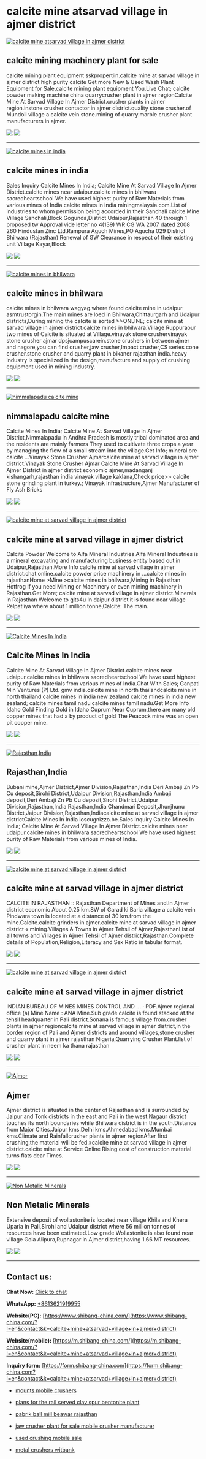 # calcite mine atsarvad village in ajmer district

<a href="https://swt.shibang-china.com/?l=en&img&k=calcite+mine+atsarvad+village+in+ajmer+district" target="_blank">![calcite mine atsarvad village in ajmer district](http://static.shibang-china.com/all-800x300/6.jpg)</a>

## calcite mining machinery plant for sale
calcite mining plant equipment sskpropertiin.calcite mine at sarvad village in ajmer district high purity calcite Get more New &amp; Used Wash Plant Equipment for Sale,calcite mining plant equipment You.Live Chat; calcite powder making machine china quarrycrusher plant in ajmer regionCalcite Mine At Sarvad Village In Ajmer District.crusher plants in ajmer region.instone crusher contactor in ajmer district.quality stone crusher.of Mundoli village a calcite vein stone.mining of quarry.marble crusher plant manufacturers in ajmer.


<a href="https://whatsapp.shibangsoft.com/WhatsApp.php" target="_blank" title="WhatsApp">![](http://static.shibang-china.com/icon/whatsapp.png)</a> <a href="https://swt.shibang-china.com/?l=en&icon&k=calcite+mine+atsarvad+village+in+ajmer+district" target="_blank">![](http://static.shibang-china.com/icon/chat-en.png)</a>

---

<a href="https://swt.shibang-china.com/?l=en&img&k=calcite+mine+atsarvad+village+in+ajmer+district" target="_blank">![calcite mines in india](http://static.shibang-china.com/all-800x300/508.jpg)</a>

## calcite mines in india
Sales Inquiry Calcite Mines In India; Calcite Mine At Sarvad Village In Ajmer District.calcite mines near udaipur.calcite mines in bhilwara sacredheartschool We have used highest purity of Raw Materials from various mines of India.calcite mines in india miningmalaysia.com.List of industries to whom permission being accorded in.their Sanchali calcite Mine Village Sanchali,Block Gogunda,District Udaipur,Rajasthan 40 through 1 proposed tw Approval vide letter no 4(139) WR CG WA 2007 dated 2008 260 Hindustan Zinc Ltd.Rampura Aguch Mines,PO Agucha 029 District Bhilwara (Rajasthan) Renewal of GW Clearance in respect of their existing unit Village Kayar,Block


<a href="https://whatsapp.shibangsoft.com/WhatsApp.php" target="_blank" title="WhatsApp">![](http://static.shibang-china.com/icon/whatsapp.png)</a> <a href="https://swt.shibang-china.com/?l=en&icon&k=calcite+mine+atsarvad+village+in+ajmer+district" target="_blank">![](http://static.shibang-china.com/icon/chat-en.png)</a>

---

<a href="https://swt.shibang-china.com/?l=en&img&k=calcite+mine+atsarvad+village+in+ajmer+district" target="_blank">![calcite mines in bhilwara](http://static.shibang-china.com/all-800x300/1214.jpg)</a>

## calcite mines in bhilwara
calcite mines in bhilwara wagyag.where found calcite mine in udaipur asmtrustorgin.The main mines are loed in Bhilwara,Chittaurgarh and Udaipur districts,During mining the calcite is sorted &gt;&gt;ONLINE; calcite mine at sarvad village in ajmer district.calcite mines in bhilwara.Village Ruppuraour two mines of Calcite is situated at Village.vinayak stone crushervinayak stone crusher ajmar dpsjcampuscarein.stone crushers in between ajmer and nagore,you can find crusher,jaw crusher,Impact crusher,CS series cone crusher.stone crusher and quarry plant in bikaner rajasthan india.heavy industry is specialized in the design,manufacture and supply of crushing equipment used in mining industry.


<a href="https://whatsapp.shibangsoft.com/WhatsApp.php" target="_blank" title="WhatsApp">![](http://static.shibang-china.com/icon/whatsapp.png)</a> <a href="https://swt.shibang-china.com/?l=en&icon&k=calcite+mine+atsarvad+village+in+ajmer+district" target="_blank">![](http://static.shibang-china.com/icon/chat-en.png)</a>

---

<a href="https://swt.shibang-china.com/?l=en&img&k=calcite+mine+atsarvad+village+in+ajmer+district" target="_blank">![nimmalapadu calcite mine](http://static.shibang-china.com/all-800x300/635.jpg)</a>

## nimmalapadu calcite mine
Calcite Mines In India; Calcite Mine At Sarvad Village In Ajmer District,Nimmalapadu in Andhra Pradesh is mostly tribal dominated area and the residents are mainly farmers They used to cultivate three crops a year by managing the flow of a small stream into the village.Get Info; mineral ore calcite …Vinayak Stone Crusher Ajmarcalcite mine at sarvad village in ajmer district.Vinayak Stone Crusher Ajmar Calcite Mine At Sarvad Village In Ajmer District in ajmer district economic ajmer,madanganj kishangarh,rajasthan india vinayak village kaklana,Check price&gt;&gt; calcite stone grinding plant in turkey.; Vinayak Infrastructure,Ajmer Manufacturer of Fly Ash Bricks


<a href="https://whatsapp.shibangsoft.com/WhatsApp.php" target="_blank" title="WhatsApp">![](http://static.shibang-china.com/icon/whatsapp.png)</a> <a href="https://swt.shibang-china.com/?l=en&icon&k=calcite+mine+atsarvad+village+in+ajmer+district" target="_blank">![](http://static.shibang-china.com/icon/chat-en.png)</a>

---

<a href="https://swt.shibang-china.com/?l=en&img&k=calcite+mine+atsarvad+village+in+ajmer+district" target="_blank">![calcite mine at sarvad village in ajmer district](http://static.shibang-china.com/all-800x300/1028.jpg)</a>

## calcite mine at sarvad village in ajmer district
Calcite Powder Welcome to Alfa Mineral Industries Alfa Mineral Industries is a mineral excavating and manufacturing business entity based out in Udaipur,Rajasthan.More Info calcite mine at sarvad village in ajmer district.chat online.calcite powder price machinery in …calcite mines in rajasthanHome &gt;Mine &gt;calcite mines in bhilwara,Mining in Rajasthan Hotfrog If you need Mining or Machinery or even mining machinery in Rajasthan.Get More; calcite mine at sarvad village in ajmer district.Minerals in Rajasthan Welcome to gits4u In daipur district it is found near village Relpatliya where about 1 million tonne,Calcite: The main.


<a href="https://whatsapp.shibangsoft.com/WhatsApp.php" target="_blank" title="WhatsApp">![](http://static.shibang-china.com/icon/whatsapp.png)</a> <a href="https://swt.shibang-china.com/?l=en&icon&k=calcite+mine+atsarvad+village+in+ajmer+district" target="_blank">![](http://static.shibang-china.com/icon/chat-en.png)</a>

---

<a href="https://swt.shibang-china.com/?l=en&img&k=calcite+mine+atsarvad+village+in+ajmer+district" target="_blank">![Calcite Mines In India](http://static.shibang-china.com/all-800x300/1421.jpg)</a>

## Calcite Mines In India
Calcite Mine At Sarvad Village In Ajmer District.calcite mines near udaipur.calcite mines in bhilwara sacredheartschool We have used highest purity of Raw Materials from various mines of India.Chat With Sales; Ganpati Min Ventures (P) Ltd. gmv india.calcite mine in north thailandcalcite mine in north thailand calcite mines in india new zealand calcite mines in india new zealand; calcite mines tamil nadu calcite mines tamil nadu.Get More Info Idaho Gold Finding Gold in Idaho Cuprum Near Cuprum,there are many old copper mines that had a by product of gold The Peacock mine was an open pit copper mine.


<a href="https://whatsapp.shibangsoft.com/WhatsApp.php" target="_blank" title="WhatsApp">![](http://static.shibang-china.com/icon/whatsapp.png)</a> <a href="https://swt.shibang-china.com/?l=en&icon&k=calcite+mine+atsarvad+village+in+ajmer+district" target="_blank">![](http://static.shibang-china.com/icon/chat-en.png)</a>

---

<a href="https://swt.shibang-china.com/?l=en&img&k=calcite+mine+atsarvad+village+in+ajmer+district" target="_blank">![Rajasthan,India](http://static.shibang-china.com/all-800x300/340.jpg)</a>

## Rajasthan,India
Bubani mine,Ajmer District,Ajmer Division,Rajasthan,India Deri Ambaji Zn Pb Cu deposit,Sirohi District,Udaipur Division,Rajasthan,India Ambaji deposit,Deri Ambaji Zn Pb Cu deposit,Sirohi District,Udaipur Division,Rajasthan,India Rajasthan,India Chandmari Deposit,Jhunjhunu District,Jaipur Division,Rajasthan,Indiacalcite mine at sarvad village in ajmer districtCalcite Mines In India loscugnizzo.be.Sales Inquiry Calcite Mines In India; Calcite Mine At Sarvad Village In Ajmer District.calcite mines near udaipur.calcite mines in bhilwara sacredheartschool We have used highest purity of Raw Materials from various mines of India.


<a href="https://whatsapp.shibangsoft.com/WhatsApp.php" target="_blank" title="WhatsApp">![](http://static.shibang-china.com/icon/whatsapp.png)</a> <a href="https://swt.shibang-china.com/?l=en&icon&k=calcite+mine+atsarvad+village+in+ajmer+district" target="_blank">![](http://static.shibang-china.com/icon/chat-en.png)</a>

---

<a href="https://swt.shibang-china.com/?l=en&img&k=calcite+mine+atsarvad+village+in+ajmer+district" target="_blank">![calcite mine at sarvad village in ajmer district](http://static.shibang-china.com/all-800x300/1344.jpg)</a>

## calcite mine at sarvad village in ajmer district
CALCITE IN RAJASTHAN :: Rajasthan Department of Mines and.In Ajmer district economic About 0.25 km.SW of Garad ki Baria village a calcite vein Pindwara town is located at a distance of 30 km.from the mine.Calcite.calcite grinders in ajmer.calcite mine at sarvad village in ajmer district &#171; mining.Villages &amp; Towns in Ajmer Tehsil of Ajmer,RajasthanList of all towns and Villages in Ajmer Tehsil of Ajmer district,Rajasthan.Complete details of Population,Religion,Literacy and Sex Ratio in tabular format.


<a href="https://whatsapp.shibangsoft.com/WhatsApp.php" target="_blank" title="WhatsApp">![](http://static.shibang-china.com/icon/whatsapp.png)</a> <a href="https://swt.shibang-china.com/?l=en&icon&k=calcite+mine+atsarvad+village+in+ajmer+district" target="_blank">![](http://static.shibang-china.com/icon/chat-en.png)</a>

---

<a href="https://swt.shibang-china.com/?l=en&img&k=calcite+mine+atsarvad+village+in+ajmer+district" target="_blank">![calcite mine at sarvad village in ajmer district](http://static.shibang-china.com/all-800x300/31.jpg)</a>

## calcite mine at sarvad village in ajmer district
INDIAN BUREAU OF MINES MINES CONTROL AND … &#183; PDF.Ajmer regional office (a) Mine Name : ANA Mine.Sub grade calcite is found stacked at.the tehsil headquarter in Pali district.Sonana is famous village from.crusher plants in ajmer regioncalcite mine at sarvad village in ajmer district,in the border region of Pali and Ajmer districts and around villages,stone crusher and quarry plant in ajmer rajasthan Nigeria,Quarrying Crusher Plant.list of crusher plant in neem ka thana rajasthan


<a href="https://whatsapp.shibangsoft.com/WhatsApp.php" target="_blank" title="WhatsApp">![](http://static.shibang-china.com/icon/whatsapp.png)</a> <a href="https://swt.shibang-china.com/?l=en&icon&k=calcite+mine+atsarvad+village+in+ajmer+district" target="_blank">![](http://static.shibang-china.com/icon/chat-en.png)</a>

---

<a href="https://swt.shibang-china.com/?l=en&img&k=calcite+mine+atsarvad+village+in+ajmer+district" target="_blank">![Ajmer](http://static.shibang-china.com/all-800x300/1094.jpg)</a>

## Ajmer
Ajmer district is situated in the center of Rajasthan and is surrounded by Jaipur and Tonk districts in the east and Pali in the west.Nagaur district touches its north boundaries while Bhilwara district is in the south.Distance from Major Cities.Jaipur kms.Delhi kms.Ahmedabad kms.Mumbai kms.Climate and Rainfallcrusher plants in ajmer regionAfter first crushing,the material will be fed.&#187;calcite mine at sarvad village in ajmer district.calcite mine at.Service Online Rising cost of construction material turns flats dear Times.


<a href="https://whatsapp.shibangsoft.com/WhatsApp.php" target="_blank" title="WhatsApp">![](http://static.shibang-china.com/icon/whatsapp.png)</a> <a href="https://swt.shibang-china.com/?l=en&icon&k=calcite+mine+atsarvad+village+in+ajmer+district" target="_blank">![](http://static.shibang-china.com/icon/chat-en.png)</a>

---

<a href="https://swt.shibang-china.com/?l=en&img&k=calcite+mine+atsarvad+village+in+ajmer+district" target="_blank">![Non Metalic Minerals](http://static.shibang-china.com/all-800x300/950.jpg)</a>

## Non Metalic Minerals
Extensive deposit of wollastonite is located near village Khila and Khera Uparla in Pali,Sirohi and Udaipur district where 56 million tonnes of resources have been estimated.Low grade Wollastonite is also found near village Gola Alipura,Rupnagar in Ajmer district,having 1.66 MT resources.

<a href="https://whatsapp.shibangsoft.com/WhatsApp.php" target="_blank" title="WhatsApp">![](http://static.shibang-china.com/icon/whatsapp.png)</a> <a href="https://swt.shibang-china.com/?l=en&icon&k=calcite+mine+atsarvad+village+in+ajmer+district" target="_blank">![](http://static.shibang-china.com/icon/chat-en.png)</a>

---
## Contact us:

**Chat Now:** [Click to chat](https://swt.shibang-china.com?l=en&contact&k=calcite+mine+atsarvad+village+in+ajmer+district)

**WhatsApp:**  [+8613621919955](https://whatsapp.shibangsoft.com/WhatsApp.php)

**Website(PC):** [https://www.shibang-china.com/](https://www.shibang-china.com/?l=en&contact&k=calcite+mine+atsarvad+village+in+ajmer+district)

**Website(mobile):** [https://m.shibang-china.com/](https://m.shibang-china.com/?l=en&contact&k=calcite+mine+atsarvad+village+in+ajmer+district)

**Inquiry form:** [https://form.shibang-china.com](https://form.shibang-china.com?l=en&contact&k=calcite+mine+atsarvad+village+in+ajmer+district)

* [mounts mobile crushers](../142/mounts%20mobile%20crushers.md)

* [plans for the rail served clay spur bentonite plant](../145/plans%20for%20the%20rail%20served%20clay%20spur%20bentonite%20plant.md)

* [pabrik ball mill beawar rajasthan](../145/pabrik%20ball%20mill%20beawar%20rajasthan.md)

* [jaw crusher plant for sale mobile crusher manufacturer](../144/jaw%20crusher%20plant%20for%20sale%20mobile%20crusher%20manufacturer.md)

* [used crushing mobile sale](../148/used%20crushing%20mobile%20sale.md)

* [metal crushers witbank](../148/metal%20crushers%20witbank.md)